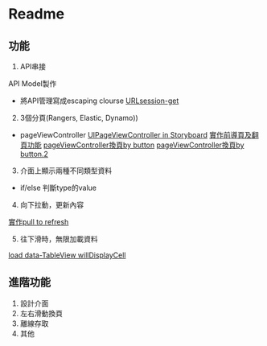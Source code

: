 # Readme

## 功能
1. API串接

API Model製作
* 將API管理寫成escaping clourse
[URLsession-get](https://medium.com/@jerrywang0420/urlsession-教學-swift-3-ios-part-2-a17b2d4cc056)


2. 3個分頁(Rangers, Elastic, Dynamo))

* pageViewController
[UIPageViewController in Storyboard](https://www.youtube.com/watch?v=fIkfBfsjOUo)
[實作前導頁及翻頁功能](https://medium.com/@mikru168/ios-使用-pageviewcontroller-pagecontrol-來實作前導頁的功能-fbb1ad7e5bad)
[pageViewController換頁by button](https://stackoverflow.com/questions/55847188/swift-change-uipageviewcontroller-view-on-button-click)
[pageViewController換頁by button.2](https://stackoverflow.com/questions/48787043/how-to-change-uipageviewcontroller-vcs-by-uibutton-swift-4-0)

3. 介面上顯示兩種不同類型資料

* if/else 判斷type的value

4. 向下拉動，更新內容

[實作pull to refresh](https://medium.com/@JJeremy.XUE/swift-玩玩-下拉刷新-uirefreshcontrol-a77d09847b3c)

5. 往下滑時，無限加載資料

[load data-TableView willDisplayCell](https://stackoverflow.com/questions/34588837/uitableview-load-more-when-scrolling-to-bottom)


## 進階功能
1. 設計介面
2. 左右滑動換頁
3. 離線存取
4. 其他
